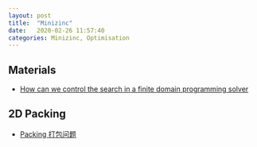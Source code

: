 ```yaml
---
layout: post
title:  "Minizinc"
date:   2020-02-26 11:57:40
categories: Minizinc, Optimisation
---
```

## Materials
* [How can we control the search in a finite domain programming solver](https://people.eng.unimelb.edu.au/pstuckey/COMP90046/lec/s7_search.pdf)<br>
## 2D Packing
* [Packing 打包问题](https://zh.coursera.org/lecture/lisan-youhua-jianmo-gaojiepian/2-4-1-zheng-fang-xing-da-bao-TGOH6)<br>

